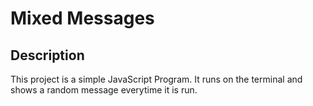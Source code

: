 # Mixed Messages

## Description

This project is a simple JavaScript Program. It runs on the terminal and shows a random message everytime it is run.
